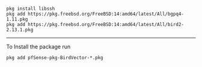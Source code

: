 ```
pkg install libssh
pkg add https://pkg.freebsd.org/FreeBSD:14:amd64/latest/All/bgpq4-1.11.pkg
pkg add https://pkg.freebsd.org/FreeBSD:14:amd64/latest/All/bird2-2.13.1.pkg
```

----

To Install the package run 

```
pkg add pfSense-pkg-BirdVector-*.pkg
```
